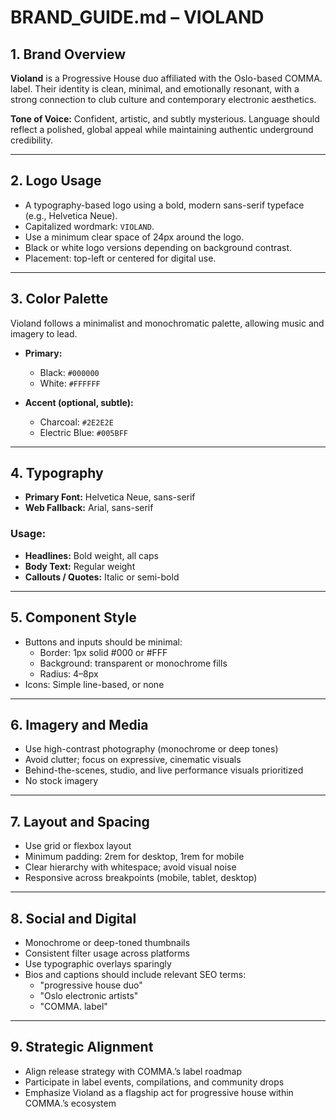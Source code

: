 # BRAND_GUIDE.md – VIOLAND

## 1. Brand Overview
**Violand** is a Progressive House duo affiliated with the Oslo-based COMMA. label. Their identity is clean, minimal, and emotionally resonant, with a strong connection to club culture and contemporary electronic aesthetics.

**Tone of Voice:** Confident, artistic, and subtly mysterious. Language should reflect a polished, global appeal while maintaining authentic underground credibility.

---

## 2. Logo Usage
- A typography-based logo using a bold, modern sans-serif typeface (e.g., Helvetica Neue).
- Capitalized wordmark: `VIOLAND`.
- Use a minimum clear space of 24px around the logo.
- Black or white logo versions depending on background contrast.
- Placement: top-left or centered for digital use.

---

## 3. Color Palette
Violand follows a minimalist and monochromatic palette, allowing music and imagery to lead.

- **Primary:**
  - Black: `#000000`
  - White: `#FFFFFF`

- **Accent (optional, subtle):**
  - Charcoal: `#2E2E2E`
  - Electric Blue: `#005BFF`

---

## 4. Typography

- **Primary Font:** Helvetica Neue, sans-serif
- **Web Fallback:** Arial, sans-serif

### Usage:
- **Headlines:** Bold weight, all caps
- **Body Text:** Regular weight
- **Callouts / Quotes:** Italic or semi-bold

---

## 5. Component Style
- Buttons and inputs should be minimal:
  - Border: 1px solid #000 or #FFF
  - Background: transparent or monochrome fills
  - Radius: 4–8px
- Icons: Simple line-based, or none

---

## 6. Imagery and Media
- Use high-contrast photography (monochrome or deep tones)
- Avoid clutter; focus on expressive, cinematic visuals
- Behind-the-scenes, studio, and live performance visuals prioritized
- No stock imagery

---

## 7. Layout and Spacing
- Use grid or flexbox layout
- Minimum padding: 2rem for desktop, 1rem for mobile
- Clear hierarchy with whitespace; avoid visual noise
- Responsive across breakpoints (mobile, tablet, desktop)

---

## 8. Social and Digital
- Monochrome or deep-toned thumbnails
- Consistent filter usage across platforms
- Use typographic overlays sparingly
- Bios and captions should include relevant SEO terms:
  - "progressive house duo"
  - "Oslo electronic artists"
  - "COMMA. label"

---

## 9. Strategic Alignment
- Align release strategy with COMMA.’s label roadmap
- Participate in label events, compilations, and community drops
- Emphasize Violand as a flagship act for progressive house within COMMA.’s ecosystem
